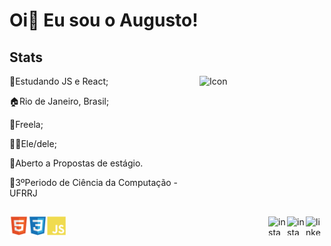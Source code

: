 # Oi👋 Eu sou o Augusto!


## Stats 
<div style="display: inline_block;">
<img align= "right" alt= "Icon" height= "200px" width= "200px"  src="https://cdn.discordapp.com/attachments/855960058188529664/1071668963278327839/Design_sem_nome.gif">
<div>
<p>🌱Estudando JS e React;
<p>🏠Rio de Janeiro, Brasil;
<p>💼Freela;
<p>🐱‍👤Ele/dele;
<p>👔Aberto a Propostas de estágio.
<p>📝3ºPeriodo de Ciência da Computação - UFRRJ
</div>
</div>

 ##
 
<div style="display: inline_block;">
<img align="left" alt="html" height="30px" width="30px" src="https://raw.githubusercontent.com/devicons/devicon/master/icons/html5/html5-original.svg">
<img align="left" alt="css" height="30px" width="30px" src="https://raw.githubusercontent.com/devicons/devicon/master/icons/css3/css3-original.svg">
<img align="left" alt="Js" height="30" width="30" src="https://raw.githubusercontent.com/devicons/devicon/master/icons/javascript/javascript-plain.svg">
</div>
 
 
<div>
<a href="https://linkedin.com/in/augustonf/" target="_blank"> <img align="right" alt="linkedin" height="30px" width="30px" src="https://cdn-icons-png.flaticon.com/512/145/145807.png" target="_blank">
<a href="https://www.instagram.com/gusto_n05/" target="_blank"> <img align="right" alt="insta" height="30px" width="30px" src="https://cdn-icons-png.flaticon.com/512/3955/3955024.png">
<a href="https://www.twitch.tv/Dcuko" target="_blank"> <img align="right" alt="insta" height="30px" width="30px" src="https://cdn-icons-png.flaticon.com/512/3669/3669999.png">
</div>
